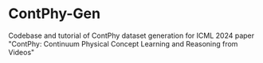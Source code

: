 # ContPhy-Gen
Codebase and tutorial of ContPhy dataset generation for ICML 2024 paper "ContPhy: Continuum Physical Concept Learning and Reasoning from Videos"
